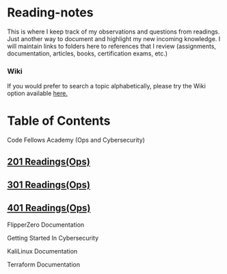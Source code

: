 # Reading-notes
This is where I keep track of my observations and questions from readings.  Just another way to document and highlight my new incoming knowledge. I will maintain links to folders here to references that I review (assignments, documentation, articles, books, certification exams, etc.) 


### Wiki 
If you would prefer to search a topic alphabetically, please try the Wiki option available [here.](https://github.com/benjamin-s-hobbs/reading-notes/wiki)

# Table of Contents 
Code Fellows Academy (Ops and Cybersecurity)
  ## [201 Readings(Ops)](https://github.com/benjamin-s-hobbs/reading-notes/tree/main/201readings)
  ## [301 Readings(Ops)](https://github.com/benjamin-s-hobbs/reading-notes/tree/main/301readings)
  ## [401 Readings(Ops)](https://github.com/benjamin-s-hobbs/reading-notes/tree/main/401readings)

FlipperZero Documentation

Getting Started In Cybersecurity

KaliLinux Documentation

Terraform Documentation 



